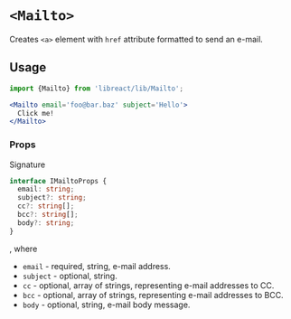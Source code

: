 # `<Mailto>`

Creates `<a>` element with `href` attribute formatted to send an e-mail.

## Usage

```jsx
import {Mailto} from 'libreact/lib/Mailto';

<Mailto email='foo@bar.baz' subject='Hello'>
  Click me!
</Mailto>
```

### Props

Signature

```ts
interface IMailtoProps {
  email: string;
  subject?: string;
  cc?: string[];
  bcc?: string[];
  body?: string;
}
```

, where

  - `email` - required, string, e-mail address.
  - `subject` - optional, string.
  - `cc` - optional, array of strings, representing e-mail addresses to CC.
  - `bcc` - optional, array of strings, representing e-mail addresses to BCC.
  - `body` - optional, string, e-mail body message.
